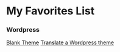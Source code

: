 # My Favorites List

### Wordpress

[Blank Theme](http://html5blank.com)
[Translate a Wordpress theme](http://quick-tutoriel.com/traduire-facilement-theme-wordpress-poedit/)
